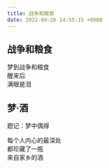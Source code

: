 ```yaml
---
title: 战争和粮食
date: 2022-04-26 14:55:15 +0800
---
```


## 战争和粮食

梦到战争和粮食     
醒来后      
满眼是泪     


## 梦·酒

题记：梦中偶得     

每个人内心的最深处     
都珍藏了一瓶     
来自家乡的酒     